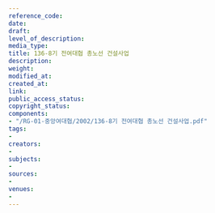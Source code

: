 ```yaml
---
reference_code: 
date: 
draft: 
level_of_description: 
media_type: 
title: 136-8기 전여대협 총노선 건설사업
description: 
weight: 
modified_at: 
created_at: 
link: 
public_access_status: 
copyright_status: 
components:
- "/RG-01-중앙여대협/2002/136-8기 전여대협 총노선 건설사업.pdf"
tags:
- 
creators:
- 
subjects:
- 
sources:
- 
venues:
- 
---
```


